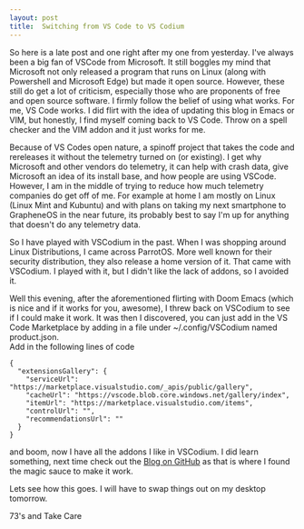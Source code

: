 ```yaml
---
layout: post
title:  Switching from VS Code to VS Codium
---
```


So here is a late post and one right after my one from yesterday.  I've always been a big fan of VSCode from Microsoft.  It still boggles my mind that Microsoft not only 
released a program that runs on Linux (along with Powershell and Microsoft Edge) but made it open source.  However, these still do get a lot of criticism, especially 
those who are proponents of free and open source software.  I firmly follow the belief of using what works.  For me, VS Code works.  I did flirt with the idea of
updating this blog in Emacs or VIM, but honestly, I find myself coming back to VS Code.  Throw on a spell checker and the VIM addon and it just works for me.

Because of VS Codes open nature, a spinoff project that takes the code and rereleases it without the telemetry turned on (or existing).  I get why Microsoft and other
vendors do telemetry, it can help with crash data, give Microsoft an idea of its install base, and how people are using VSCode.  However, I am in the middle of trying 
to reduce how much telemetry companies do get off of me.  For example at home I am mostly on Linux (Linux Mint and Kubuntu) and with plans on taking my next smartphone to 
GrapheneOS in the near future, its probably best to say I'm up for anything that doesn't do any telemetry data.

So I have played with VSCodium in the past.  When I was shopping around Linux Distributions, I came across ParrotOS.  More well known for their security distribution,
they also release a home version of it.  That came with VSCodium.  I played with it, but I didn't like the lack of addons, so I avoided it.

Well this evening, after the aforementioned flirting with Doom Emacs (which is nice and if it works for you, awesome), I threw back on VSCodium to see if I could make it work.  It was then I discovered, you can just add in the VS Code Marketplace by adding in a file under ~/.config/VSCodium named product.json.  
Add in the following lines of code

```
{
  "extensionsGallery": {
    "serviceUrl": "https://marketplace.visualstudio.com/_apis/public/gallery",
    "cacheUrl": "https://vscode.blob.core.windows.net/gallery/index",
    "itemUrl": "https://marketplace.visualstudio.com/items",
    "controlUrl": "",
    "recommendationsUrl": ""
  }
}
```

and boom, now I have all the addons I like in VSCodium.  I did learn something, next time check out the [Blog on GitHub](https://github.com/VSCodium/vscodium/blob/master/DOCS.md#extensions-marketplace) as that is where I found the magic sauce to make it work.  

Lets see how this goes.  I will have to swap things out on my desktop tomorrow.  

73's and Take Care
